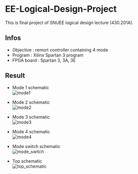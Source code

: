 # EE-Logical-Design-Project

This is final project of SNUEE logical design lecture (430.201A).  
 ## Infos
- Objective : remort controller containing 4 mode
- Program :  Xilinx Spartan 3 program  
- FPGA board : Spartan 3, 3A, 3E

## Result
- Mode 1 schematic  
![mode1](https://user-images.githubusercontent.com/26185179/100887168-ff510b80-34f7-11eb-965f-8737633088cf.png)  

- Mode 2 schematic  
![mode2](https://user-images.githubusercontent.com/26185179/100887170-00823880-34f8-11eb-98a1-9756a0f81c10.png)  

- Mode 3 schematic  
![mode3](https://user-images.githubusercontent.com/26185179/100887175-011acf00-34f8-11eb-8a3d-e031039c59d1.png)  

- Mode 4 schematic  
![mode4](https://user-images.githubusercontent.com/26185179/100887177-01b36580-34f8-11eb-96aa-01eaabde2fe9.png)  

- Mode switch schematic  
![mode_switch](https://user-images.githubusercontent.com/26185179/100887182-02e49280-34f8-11eb-9693-99034ffcf06c.png)  

- Top schematic  
![top_schematic](https://user-images.githubusercontent.com/26185179/100887190-0415bf80-34f8-11eb-8428-cb8e5af0f3ae.png)
